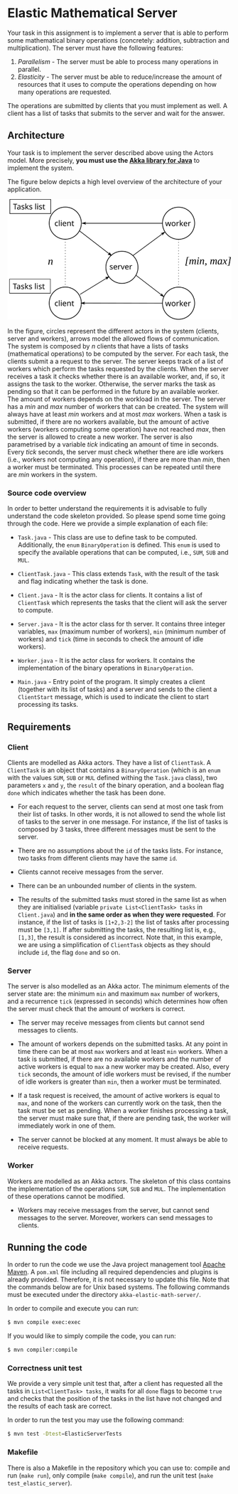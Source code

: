 # Elastic Mathematical Server

Your task in this assignment is to implement a server that is able to perform some mathematical binary operations (concretely: addition, subtraction and multiplication).
The server must have the following features:

1. *Parallelism* - The server must be able to process many operations in parallel.
2. *Elasticity* - The server must be able to reduce/increase the amount of resources that it uses to compute the operations depending on how many operations are requested.

The operations are submitted by clients that you must implement as well. A client has a list of tasks that submits to the server and wait for the answer.

## Architecture

Your task is to implement the server described above using the Actors model.
More precisely, **you must use the [Akka library for Java](https://akka.io)** to implement the system.

The figure below depicts a high level overview of the architecture of your application.

<center>

![Architecture](images/architecture.svg)

</center>

In the figure, circles represent the different actors in the system (clients, server and workers), arrows model the allowed flows of communication.
The system is composed by *n* clients that have a lists of tasks (mathematical operations) to be computed by the server.
For each task, the clients submit a a request to the server.
The server keeps track of a list of workers which perform the tasks requested by the clients.
When the server receives a task it checks whether there is an available worker, and, if so, it assigns the task to the worker.
Otherwise, the server marks the task as pending so that it can be performed in the future by an available worker.
The amount of workers depends on the workload in the server.
The server has a *min* and *max* number of workers that can be created.
The system will always have at least *min* workers and at most *max* workers.
When a task is submitted, if there are no workers available, but the amount of active workers (workers computing some operation) have not reached *max*, then the server is allowed to create a new worker.
The server is also parametrised by a variable *tick* indicating an amount of time in seconds.
Every *tick* seconds, the server must check whether there are idle workers (i.e., workers not computing any operation), if there are more than *min*, then a worker must be terminated.
This processes can be repeated until there are *min* workers in the system.

### Source code overview

In order to better understand the requirements it is advisable to fully understand the code skeleton provided.
So please spend some time going through the code.
Here we provide a simple explanation of each file:

* `Task.java` - This class are use to define task to be computed. Additionally, the `enum` `BinaryOperation` is defined. This `enum` is used to specify the available operations that can be computed, i.e., `SUM`, `SUB` and `MUL`.

* `ClientTask.java` - This class extends `Task`, with the result of the task and flag indicating whether the task is done.

* `Client.java` - It is the actor class for clients. It contains a list of `ClientTask` which represents the tasks that the client will ask the server to compute.

* `Server.java` - It is the actor class for th server. It contains three integer variables, `max` (maximum number of workers), `min` (minimum number of workers) and `tick` (time in seconds to check the amount of idle workers).

* `Worker.java` - It is the actor class for workers. It contains the implementation of the binary operations in `BinaryOperation`.


* `Main.java` - Entry point of the program. It simply creates a client (together with its list of tasks) and a server and sends to the client a `ClientStart` message, which is used to indicate the client to start processing its tasks.


## Requirements

### Client

Clients are modelled as Akka actors. They have a list of `ClientTask`. A `ClientTask` is an object that contains a `BinaryOperation` (which is an `enum` with the values `SUM`, `SUB` or `MUL` defined withing the `Task.java` class), two parameters `x` and `y`, the `result` of the binary operation, and a boolean flag `done` which indicates whether the task has been done.


* For each request to the server, clients can send at most one task from their list of tasks. In other words, it is not allowed to send the whole list of tasks to the server in one message. For instance, if the list of tasks is composed by 3 tasks, three different messages must be sent to the server.

* There are no assumptions about the `id` of the tasks lists. For instance, two tasks from different clients may have the same `id`.

* Clients cannot receive messages from the server.

* There can be an unbounded number of clients in the system.

* The results of the submitted tasks must stored in the same list as when they are initialised (variable `private List<ClientTask> tasks` in `Client.java`) and **in the same order as when they were requested**. For instance, if the list of tasks is `[1+2,3-2]` the list of tasks after processing must be `[3,1]`. If after submitting the tasks, the resulting list is, e.g., `[1,3]`, the result is considered as incorrect.
Note that, in this example, we are using a simplification of `ClientTask` objects as they should include `id`, the flag `done` and so on.

### Server

The server is also modelled as an Akka actor.
The minimum elements of the server state are: the minimum `min` and maximum `max` number of workers, and a recurrence `tick` (expressed in seconds) which determines how often the server must check that the amount of workers is correct.

* The server may receive messages from clients but cannot send messages to clients.

* The amount of workers depends on the submitted tasks. At any point in time there can be at most `max` workers and at least `min` workers. When a task is submitted, if there are no available workers and the number of active workers is equal to `max` a new worker may be created. Also, every `tick` seconds, the amount of idle workers must be revised, if the number of idle workers is greater than `min`, then a worker must be terminated.

* If a task request is received, the amount of active workers is equal to `max`, and none of the workers can currently work on the task, then the task must be set as pending.
When a worker finishes processing a task, the server must make sure that, if there are pending task, the worker will immediately work in one of them.

* The server cannot be blocked at any moment. It must always be able to receive requests.

### Worker

Workers are modelled as an Akka actors.
The skeleton of this class contains the implementation of the operations `SUM`, `SUB` and `MUL`. The implementation of these operations cannot be modified.


* Workers may receive messages from the server, but cannot send messages to the server. Moreover, workers can send messages to clients.

## Running the code

In order to run the code we use the Java project management tool [Apache Maven](https://maven.apache.org/).
A `pom.xml` file including all required dependencies and plugins is already provided. Therefore, it is not necessary to update this file.
Note that the commands below are for Unix based systems.
The following commands must be executed under the directory `akka-elastic-math-server/`.

In order to compile and execute you can run:
```bash
$ mvn compile exec:exec
```


If you would like to simply compile the code, you can run:
```bash
$ mvn compiler:compile
```

### Correctness unit test

We provide a very simple unit test that, after a client has requested all the tasks in `List<ClientTask> tasks`, it waits for all `done` flags to become `true` and checks that the position of the tasks in the list have not changed and the results of each task are correct.

In order to run the test you may use the following command:
```bash
$ mvn test -Dtest=ElasticServerTests
```

### Makefile

There is also a Makefile in the repository which you can use to: compile and run (`make run`), only compile (`make compile`), and run the unit test (`make test_elastic_server`).
